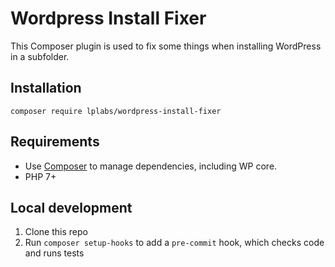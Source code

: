 # Wordpress Install Fixer

This Composer plugin is used to fix some things when installing WordPress in a subfolder.

## Installation

`composer require lplabs/wordpress-install-fixer`

## Requirements

- Use [Composer](https://getcomposer.org/) to manage dependencies, including WP core.
- PHP 7+

## Local development

1. Clone this repo
1. Run `composer setup-hooks` to add a `pre-commit` hook, which checks code and runs tests
